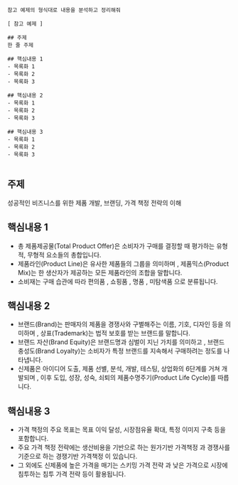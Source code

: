 
```
참고 예제의 형식대로 내용을 분석하고 정리해줘

[ 참고 예제 ]

## 주제
한 줄 주제

## 핵심내용 1
- 목록화 1
- 목록화 2
- 목록화 3

## 핵심내용 2
- 목록화 1
- 목록화 2
- 목록화 3

## 핵심내용 3
- 목록화 1
- 목록화 2
- 목록화 3


```





## 주제
성공적인 비즈니스를 위한 제품 개발, 브랜딩, 가격 책정 전략의 이해

## 핵심내용 1
- 총 제품제공물(Total Product Offer)은 소비자가 구매를 결정할 때 평가하는 유형적, 무형적 요소들의 총합입니다.
- 제품라인(Product Line)은 유사한 제품들의 그룹을 의미하며 , 제품믹스(Product Mix)는 한 생산자가 제공하는 모든 제품라인의 조합을 말합니다.
- 소비재는 구매 습관에 따라 편의품 , 쇼핑품 , 명품 , 미탐색품 으로 분류됩니다.


## 핵심내용 2
- 브랜드(Brand)는 판매자의 제품을 경쟁사와 구별해주는 이름, 기호, 디자인 등을 의미하며 , 상표(Trademark)는 법적 보호를 받는 브랜드를 말합니다.
- 브랜드 자산(Brand Equity)은 브랜드명과 심벌이 지닌 가치를 의미하고 , 브랜드 충성도(Brand Loyalty)는 소비자가 특정 브랜드를 지속해서 구매하려는 정도를 나타냅니다.
- 신제품은 아이디어 도출, 제품 선별, 분석, 개발, 테스팅, 상업화의 6단계를 거쳐 개발되며 , 이후 도입, 성장, 성숙, 쇠퇴의 제품수명주기(Product Life Cycle)를 따릅니다.


## 핵심내용 3
- 가격 책정의 주요 목표는 목표 이익 달성, 시장점유율 확대, 특정 이미지 구축 등을 포함합니다.
- 주요 가격 책정 전략에는 생산비용을 기반으로 하는 원가기반 가격책정 과 경쟁사를 기준으로 하는 경쟁기반 가격책정 이 있습니다.
- 그 외에도 신제품에 높은 가격을 매기는 스키밍 가격 전략 과 낮은 가격으로 시장에 침투하는 침투 가격 전략  등이 활용됩니다.


